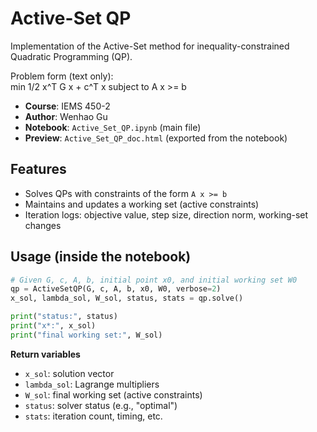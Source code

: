 # Active-Set QP

Implementation of the Active-Set method for inequality-constrained Quadratic Programming (QP).

Problem form (text only):  
min 1/2 x^T G x + c^T x  subject to  A x >= b

- **Course**: IEMS 450-2  
- **Author**: Wenhao Gu  
- **Notebook**: `Active_Set_QP.ipynb` (main file)  
- **Preview**: `Active_Set_QP_doc.html` (exported from the notebook)

## Features
- Solves QPs with constraints of the form `A x >= b`
- Maintains and updates a working set (active constraints)
- Iteration logs: objective value, step size, direction norm, working-set changes

## Usage (inside the notebook)

```python
# Given G, c, A, b, initial point x0, and initial working set W0
qp = ActiveSetQP(G, c, A, b, x0, W0, verbose=2)
x_sol, lambda_sol, W_sol, status, stats = qp.solve()

print("status:", status)
print("x*:", x_sol)
print("final working set:", W_sol)
```

**Return variables**
- `x_sol`: solution vector  
- `lambda_sol`: Lagrange multipliers  
- `W_sol`: final working set (active constraints)  
- `status`: solver status (e.g., "optimal")  
- `stats`: iteration count, timing, etc.
